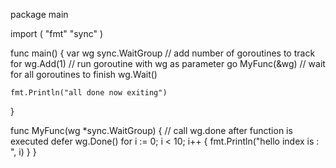 package main

import (
	"fmt"
	"sync"
)

func main() {
	var wg sync.WaitGroup 
	//	add number of goroutines to track for
	wg.Add(1)
	//	run goroutine with wg as parameter
	go MyFunc(&wg)
	//	wait for all goroutines to finish
	wg.Wait()

	fmt.Println("all done now exiting")
}

func MyFunc(wg *sync.WaitGroup) {
//	call wg.done after function is executed
	defer wg.Done()
	for i := 0; i < 10; i++ {
		fmt.Println("hello index is : ", i)
	}
}

